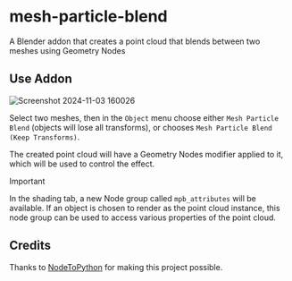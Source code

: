 # mesh-particle-blend
A Blender addon that creates a point cloud that blends between two meshes using Geometry Nodes

## Use Addon
![Screenshot 2024-11-03 160026](https://github.com/user-attachments/assets/fdea8880-2cfc-4a6f-aa03-301c3095569c)

Select two meshes, then in the `Object` menu choose either `Mesh Particle Blend` (objects will lose all transforms), or chooses `Mesh Particle Blend (Keep Transforms)`.

The created point cloud will have a Geometry Nodes modifier applied to it, which will be used to control the effect.

> [!important]
> In the shading tab, a new Node group called `mpb_attributes` will be available.
> If an object is chosen to render as the point cloud instance, this node group can be used to access various properties of the point cloud.

## Credits
Thanks to [NodeToPython](https://github.com/BrendanParmer/NodeToPython) for making this project possible.
